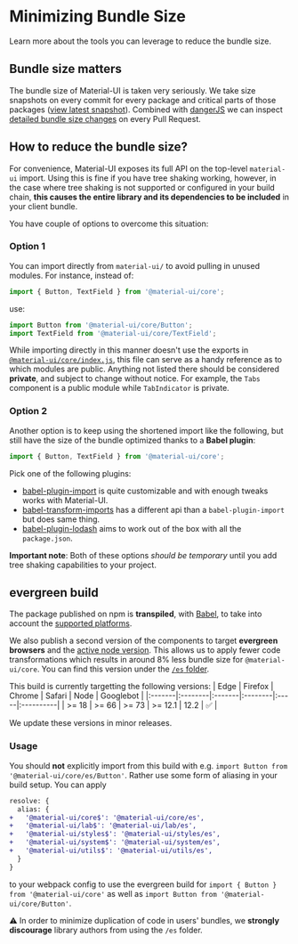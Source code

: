 # Minimizing Bundle Size

<p class="description">Learn more about the tools you can leverage to reduce the bundle size.</p>

## Bundle size matters

The bundle size of Material-UI is taken very seriously. We take size snapshots
on every commit for every package and critical parts of those packages ([view latest snapshot](/size-snapshot)).
Combined with [dangerJS](https://danger.systems/js/) we can inspect
[detailed bundle size changes](https://github.com/mui-org/material-ui/pull/14638#issuecomment-466658459) on every Pull Request.

## How to reduce the bundle size?

For convenience, Material-UI exposes its full API on the top-level `material-ui` import.
Using this is fine if you have tree shaking working,
however, in the case where tree shaking is not supported or configured in your build chain, **this causes the entire library and its dependencies to be included** in your client bundle.

You have couple of options to overcome this situation:

### Option 1

You can import directly from `material-ui/` to avoid pulling in unused modules. For instance, instead of:

```js
import { Button, TextField } from '@material-ui/core';
```

use:

```js
import Button from '@material-ui/core/Button';
import TextField from '@material-ui/core/TextField';
```

While importing directly in this manner doesn't use the exports in [`@material-ui/core/index.js`](https://github.com/mui-org/material-ui/blob/next/packages/material-ui/src/index.js), this file can serve as a handy reference as to which modules are public.
Anything not listed there should be considered **private**, and subject to change without notice.
For example, the `Tabs` component is a public module while `TabIndicator` is private.

### Option 2

Another option is to keep using the shortened import like the following, but still have the size of the bundle optimized thanks to a **Babel plugin**:

```js
import { Button, TextField } from '@material-ui/core';
```

Pick one of the following plugins:

- [babel-plugin-import](https://github.com/ant-design/babel-plugin-import) is quite customizable and with enough tweaks works with Material-UI.
- [babel-transform-imports](https://bitbucket.org/amctheatres/babel-transform-imports) has a different api than a `babel-plugin-import` but does same thing.
- [babel-plugin-lodash](https://github.com/lodash/babel-plugin-lodash) aims to work out of the box with all the `package.json`.

**Important note**: Both of these options *should be temporary* until you add tree shaking capabilities to your project.

## evergreen build

The package published on npm is **transpiled**, with [Babel](https://github.com/babel/babel), to take into account the [supported platforms](/getting-started/supported-platforms/).

We also publish a second version of the components to target **evergreen browsers** and
the [active node version](https://nodejs.org/en/about/releases/#releases). This allows us to apply fewer code transformations
which results in around 8% less bundle size for `@material-ui/core`.
You can find this version under the [`/es` folder](https://unpkg.com/@material-ui/core@next/es/).

This build is currently targetting the following versions:
| Edge   | Firefox | Chrome | Safari  | Node | Googlebot |
|:-------|:--------|:-------|:--------|:-----|:----------|
| >= 18  | >= 66   | >= 73  | >= 12.1 | 12.2 | ✅         |

We update these versions in minor releases.

### Usage

You should **not** explicitly import from this build with e.g. `import Button from '@material-ui/core/es/Button'`.
Rather use some form of aliasing in your build setup. You can apply

```diff
resolve: {
  alias: {
+   '@material-ui/core$': '@material-ui/core/es',
+   '@material-ui/lab$': '@material-ui/lab/es',
+   '@material-ui/styles$': '@material-ui/styles/es',
+   '@material-ui/system$': '@material-ui/system/es',
+   '@material-ui/utils$': '@material-ui/utils/es',
  }
}
```

to your webpack config to use the evergreen build for `import { Button } from '@material-ui/core'` as well as
`import Button from '@material-ui/core/Button'`.

⚠️ In order to minimize duplication of code in users' bundles, we **strongly discourage** library authors from using the `/es` folder.
